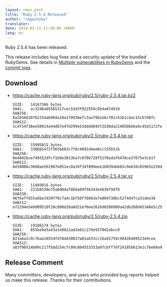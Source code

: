 ```yaml
---
layout: news_post
title: "Ruby 2.5.4 Released"
author: "nagachika"
translator:
date: 2019-03-13 11:30:00 +0000
lang: en
---
```


Ruby 2.5.4 has been released.

This release includes bug fixes and a security update of the bundled RubyGems.
See details in [Multiple vulnerabilities in RubyGems](/en/news/2019/03/05/multiple-vulnerabilities-in-rubygems/)
and the [commit logs](https://github.com/ruby/ruby/compare/v2_5_3...v2_5_4).

## Download

* <https://cache.ruby-lang.org/pub/ruby/2.5/ruby-2.5.4.tar.bz2>

      SIZE:   14167366 bytes
      SHA1:   ac3248a055b5317cec53d3f922559c5b4a67d410
      SHA256: 8a16566207b2334a6904a10a1f093befc3aaf9b2e6cf01c62b1c4ac15cb7d8fc
      SHA512: 3c4f54f38ee50914a44d07e4fd299e53dddd045f2d38da2140586b8a9c45d1172fec2ad5b0411c228a9b31f5e161214820903a65b98caf3b0dfeeaabf2cab6ad

* <https://cache.ruby-lang.org/pub/ruby/2.5/ruby-2.5.4.tar.gz>

      SIZE:   15995815 bytes
      SHA1:   330bb5472f565b683c7f8c9091d4ee0cc155b51b
      SHA256: 0e4042bce749352dfcf1b9e3013ba7c078b728f51f8adaf6470ce37675e3cb1f
      SHA512: 6e58006c30d8ae561967e051ec0a34f34f899eee1b039abb65c9a63dc65965e210d238fff19fa7c7411893df25dfc40426887a195993153fb9e09bbf769dfc14

* <https://cache.ruby-lang.org/pub/ruby/2.5/ruby-2.5.4.tar.xz>

      SIZE:   11493016 bytes
      SHA1:   221b8538e75a8d04af8b9a09f56343e463bf94f8
      SHA256: 46f6eff655a6be1939f70c7a4c1bf58f76663e7e804738bc52f4d47ca31dee3d
      SHA512: e72294e549d09510f20c808d26a0d21ef0ee2616d8598980a42db260d45340e5c259ac65e5478a8b086042ff6ba7d8447a6c8115454ffe977c4f63175ab89062

* <https://cache.ruby-lang.org/pub/ruby/2.5/ruby-2.5.4.zip>

      SIZE:   19186174 bytes
      SHA1:   855be9a5a43a1e0621ad2e81c27de9370d2abcc8
      SHA256: 823a6a2c9c7baa18554fd78d430837a01ab33cc16ad1759c9842bdd9523e9cea
      SHA512: a83f90514b09c217fbbd154cfc09c804553353a97cbff7df24185b613e1c7be69a965fe9ec925ac3f4bd6170f2c3d0d60be7ea4ab1037ce64300d7443b6e08e8

## Release Comment

Many committers, developers, and users who provided bug reports helped
us make this release.
Thanks for their contributions.
